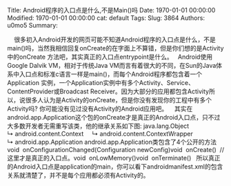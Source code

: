 Title: Android程序的入口点是什么,不是Main()吗
Date: 1970-01-01 00:00:00
Modified: 1970-01-01 00:00:00
cat: default
Tags: 
Slug: 3864
Authors: u0mo5 
Summary: 

 
 
很多初入Android开发的网页可能不知道Android程序的入口点是什么，不是main()吗，当然我相信回复onCreate的在字面上不算错，但是你们想的是Activity中的onCreate 方法吧，其实真正的入口点entrypoint是什么。
  Android使用Google Dalvik VM，相对于传统Java VM而言有着很大的不同，在Sun的Java体系中入口点和标准c语言一样是main()，而每个Android程序都包含着一个Application 实例，一个Application实例中有多个Activity、Service、ContentProvider或Broadcast Receiver。因为大部分的应用都包含Activity所以，说很多人认为是Activity的onCreate，但是你没有发现你的工程中有多个 Activity吗? 你可能没有见过没有Activity的Android应用吧。
   其实在android.app.Application这个包的onCreate才是真正的Android入口点，只不过大多数开发者无需重写该类，他的继承关系如下图:
java.lang.Object   ↳ android.content.Context     ↳ android.content.ContextWrapper       ↳ android.app.Application
android.app.Application类包含了4个公开的方法
void  onConfigurationChanged(Configuration newConfig)void  onCreate()  //这里才是真正的入口点。void  onLowMemory()void  onTerminate()
  所以真正的Android入口点是application的main，你可以看下androidmanifest.xml的包含关系就清楚了，并不是每个应用都必须有Activity的。


